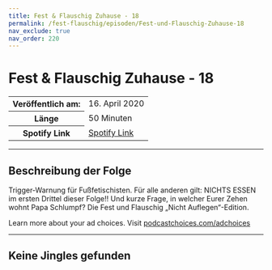 ```yaml
---
title: Fest & Flauschig Zuhause - 18
permalink: /fest-flauschig/episoden/Fest-und-Flauschig-Zuhause-18
nav_exclude: true
nav_order: 220
---
```


# Fest & Flauschig Zuhause - 18
<table class="resp-table dcf-table dcf-table-responsive dcf-table-bordered dcf-table-striped dcf-w-100%">
                    <tbody>
                        <tr>
                            <th scope="row">Veröffentlich am:</th>
                            <td data-label="Veröffentlich am:">16. April 2020</td>
                        </tr>
                        <tr>
                            <th scope="row">Länge </th>
                            <td data-label="Länge ">50 Minuten</td>
                        </tr><tr>
                                <th scope="row">Spotify Link</th>
                                <td data-label="Spotify Link"><a href="https://open.spotify.com/episode/5jx4lDAAHDHSjhZuKv21YU">Spotify Link</a></td>
                            </tr></tbody>
                </table>

***

## Beschreibung der Folge

<div>
Trigger-Warnung für Fußfetischisten. Für alle anderen gilt: NICHTS ESSEN im ersten Drittel dieser Folge!! Und kurze Frage, in welcher Eurer Zehen wohnt Papa Schlumpf? Die Fest und Flauschig „Nicht Auflegen“-Edition.<p> </p><p>Learn more about your ad choices. Visit <a href="https://podcastchoices.com/adchoices">podcastchoices.com/adchoices</a></p>  
</div>

***

## Keine Jingles gefunden